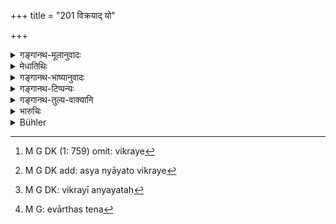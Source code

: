 +++
title = "201 विक्रयाद् यो"

+++

<details><summary>गङ्गानथ-मूलानुवादः</summary>

If a man obtains a property from the market, in the presence of witnesses, he acquires that property with a clear title obtained by legal purchase.—(201)
</details>

<details><summary>मेधातिथिः</summary>

यादृशेन क्रयेण स्वाम्यं भवति तं दर्शयति । विक्रीणते ऽस्मिन् व्यवहारिण इति **विक्रयः** आपणभूमिः, ततो यो **गृह्णीयाद्** **धनं** गवादि क्रीयमाणं द्रव्यं मूल्यं वा स **लभते** **न्यायतः** **क्रयेण** । **कुलसंनिधौ** **विशुद्धम्** । **न्यायतः क्रय** उचितेन मूल्येन । असंभाव्यपापपुरुषाकुलस्यान्यव्यवहर्तृमेलककारपुरुषसमूहस्य समक्षं गृहीतं **लभते** नापहारयति । अन्यथा स्वामिना विक्रये[^१] तु द्रव्यं प्रतिनीयते[^२], किं तु मूल्यं लभते । तस्माद् यस् तस्य विक्रयी सो ऽन्ययतः[^३] क्रयेण तु दण्ड्यते मूल्यं च हारयति । एतद् उक्तम् ।


[^३]:
     M G DK: vikrayī anyayataḥ


[^२]:
     M G DK add: asya nyāyato vikraye


[^१]:
     M G DK (1: 759) omit: vikraye

- विक्रेतुर् दर्शनाच् छुद्धिः स्वामी द्रव्यं नृपो दमम् ।

- क्रेता मूल्यम् अवाप्नोति तस्माद् यस् तस्य विक्रयी ॥ (य्ध् २.१७४)

एष एवार्थओ ऽनेन[^४] श्लोकेन प्रतिपाद्यते ॥ ८.२०१ ॥


[^४]:
     M G: evārthas tena
</details>

<details><summary>गङ्गानथ-भाष्यानुवादः</summary>

The present verse shows by what sort of purchase real ownership is produced.

‘*Vikraya*,’ ‘*market*,’ is the place where people sell their goods. If one obtains from the market, some property,—goods put up for sale, in the shape of cattle and the rest,—or the price is paid for it,—‘*he acquires it*’— by ‘*legal purchase*,’ by paying the proper price,—‘*in the presence of witnesses*’—in the shape of intermediaries and brokers; and thus ‘*he acquires it*,’ and does not forfeit it. If the thing has been purchased from one who is not the rightful owner of it, then the property is restored to the rightful owner, and the *bonafide* purchaser obtains the price he had paid from the person who had sold it to him. In the event of his purchase being not *bonafide*, he is punished and also forfeits the property. This is what is thus asserted—‘The purchaser proves his *bonafides* by producing the seller, the rightful owner receives the property, and the king receives the fine paid by the seller, the purchaser receives back the price he had paid from the purchaser’ (*Yajñavalkya*, 2.170).

This same idea is set forth in the present verse.—(201)
</details>

<details><summary>गङ्गानथ-टिप्पन्यः</summary>

This verse is quoted in *Vivādaratnākara* (p. 103), which adds the
following notes:—‘*Vikrayāt*,’ from the market-place;—‘*Kulasannidhau*,’
in the presence of trustworthy traders and brokers;—‘*Nyāyataḥ*,’
qualifies ‘*krayeṇa*’;—‘*viśuddhaḥ*’ (which is its reading for
‘*viśuddham*,’) faultless;—‘*labhate dhanam*’, *i.e*., from the
seller;—and in *Kṛtyakalpataru* (85b), which has the following
notes:—‘*Vikrayāt*,’ ‘from the ‘*market place*,’ the word being
explained as ‘*vikrīyate asmin iti vikrayaḥ*,’—‘*kulasannidhau*,’ in the
presence of a number of business-men,—‘*nyāyataḥ*’ is to be construed
with ‘*krayeṇa*,’ and means a *bona fide* purchase, on payment of the
proper price.
</details>

<details><summary>गङ्गानथ-तुल्य-वाक्यानि</summary>

*Bṛhaspati* (13.7, 8, 10).—‘When a purchase has been made before an
assembly of merchants, the king’s officers also being aware of it,—but
from a vendor whose habitation is unknown, or when the purchaser is
dead,—the owner may recover his own property by paying half the price
tendered; the custom in that case being that one half of the value is
lost to each of the two parties. When a man purchases a commodity at a
fair price, and the purchase has been announced to the King, there is no
wrong about it.’

*Bṛhaspati* (12.3, 4).—‘When the vendor has been produced and has been
cast in the suit, the judge shall cause him to pay the price to the
buyer, a fine to the King, and to restore the property to the owner.
When the former owner comes forward and makes good his claim to the
article purchased, the vendor shall be produced by the purchaser; by
doing so, the purchaser may clear himself.’

*Nārada* (7.2-5)—‘No blame attaches to a sale effected in public; but a
clandestine sale is viewed in the same light as theft, according to law.
The purchaser must not make a secret of the way in which he came by a
chattel purchased by him. He becomes free from blame if he can point out
the way in which the chattel was acquired by him. In any other case he
is equally guilty with the vendor, and shall suffer the punishment of a
thief. The vendor shall restore the property to the rightful owner, and
shall pay to the buyer the price for which it was sold to him; besides
that, he shall pay a fine to the King.’
</details>

<details><summary>भारुचिः</summary>

न्यायतस् तु क्रयः कुलसंनिधाव् उचितेन मूल्येन संभाव्याच् च पुरुषात् । एतच् च तस्यानभियोगं धनलाभश् च युक्तः । एवं बुद्धिपूर्वव्यवहारयिताय न्यायकारिणः ॥ ८.२०० ॥
</details>

<details><summary>Bühler</summary>

201	He who obtains a chattel in the market before a number (of witnesses), acquires that chattel with a clear legal title by purchase.
</details>

